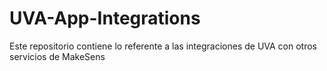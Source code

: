 # UVA-App-Integrations
Este repositorio contiene lo referente a las integraciones de UVA con otros servicios de MakeSens
